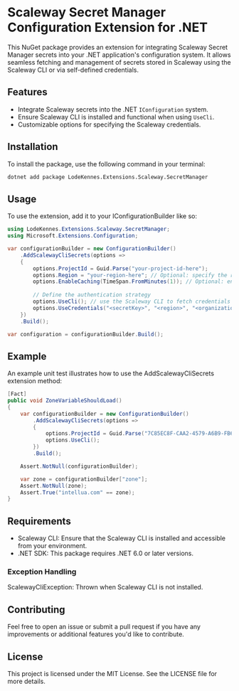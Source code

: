 # Scaleway Secret Manager Configuration Extension for .NET

This NuGet package provides an extension for integrating Scaleway Secret Manager secrets into your .NET application's configuration system. It allows seamless fetching and management of secrets stored in Scaleway using the Scaleway CLI or via self-defined credentials.

## Features

- Integrate Scaleway secrets into the .NET `IConfiguration` system.
- Ensure Scaleway CLI is installed and functional when using `UseCli`.
- Customizable options for specifying the Scaleway credentials.

## Installation

To install the package, use the following command in your terminal:

```bash
dotnet add package LodeKennes.Extensions.Scaleway.SecretManager
```

## Usage

To use the extension, add it to your IConfigurationBuilder like so:

```csharp
using LodeKennes.Extensions.Scaleway.SecretManager;
using Microsoft.Extensions.Configuration;

var configurationBuilder = new ConfigurationBuilder()
    .AddScalewayCliSecrets(options =>
    {
        options.ProjectId = Guid.Parse("your-project-id-here");
        options.Region = "your-region-here"; // Optional: specify the region if needed
        options.EnableCaching(TimeSpan.FromMinutes(1)); // Optional: enable caching to reduce the number of calls to the Scaleway API
        
        // Define the authentication strategy
        options.UseCli(); // use the Scaleway CLI to fetch credentials
        options.UseCredentials("<secretKey>", "<region>", "<organizationId>"); // use self-defined credentials
    })
    .Build();

var configuration = configurationBuilder.Build();
```

## Example

An example unit test illustrates how to use the AddScalewayCliSecrets extension method:

```csharp
[Fact]
public void ZoneVariableShouldLoad()
{
    var configurationBuilder = new ConfigurationBuilder()
        .AddScalewayCliSecrets(options =>
        {
            options.ProjectId = Guid.Parse("7C85EC8F-CAA2-4579-A6B9-FB6581A23E08");
            options.UseCli();
        })
        .Build();

    Assert.NotNull(configurationBuilder);

    var zone = configurationBuilder["zone"];
    Assert.NotNull(zone);
    Assert.True("intellua.com" == zone);
}
```

## Requirements

- Scaleway CLI: Ensure that the Scaleway CLI is installed and accessible from your environment.
- .NET SDK: This package requires .NET 6.0 or later versions.

### Exception Handling
ScalewayCliException: Thrown when Scaleway CLI is not installed.

## Contributing

Feel free to open an issue or submit a pull request if you have any improvements or additional features you'd like to contribute.

## License

This project is licensed under the MIT License. See the LICENSE file for more details.